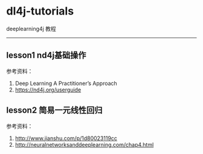 # dl4j-tutorials

deeplearning4j 教程

---

## lesson1 nd4j基础操作

参考资料：

 1. Deep Learning A Practitioner’s Approach
 2. https://nd4j.org/userguide

## lesson2 简易一元线性回归

参考资料：

 1. http://www.jianshu.com/p/1d80023119cc
 2. http://neuralnetworksanddeeplearning.com/chap4.html